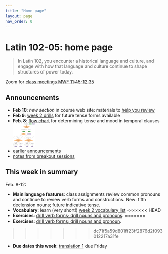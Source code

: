 ```yaml
---
title: "Home page"
layout: page
nav_order: 0
---
```




# Latin 102-05: home page

> In Latin 102, you encounter a historical language and culture, and engage with how that language and culture continue to shape structures of power today.

Zoom for [class meetings MWF 11:45-12:35](https://holycross.zoom.us/j/91307359728?pwd=YUNYUDNjTGE2YVpzRmR1VjQ1VFRVQT09)



## Announcements


- **Feb 10**: *new section* in course web site:  materials to [help you review](../review/)
- **Feb 9**: [week 2 drills](./checklist/drills/week2/) for future tense forms available
- **Feb. 8**:  [flow chart](./imgs/sot.png) for determining tense and mood in temporal clauses<br/> [<img src="./imgs/sot.png" width="70">](./imgs/sot.png)
- [earlier announcements](./oldnews/)
- [notes from breakout sessions](./breakouts/)

## This week in summary

Feb. 8-12:

- **Main language features**: class assignments review common pronouns and continue to review verb forms and constructions. New: fifth declension nouns; future indicative tense.
- **Vocabulary**: learn (very short!) [week 2 vocabulary list](./vocabulary/week2/)
<<<<<<< HEAD
- **Exercises**: [drill verb forms; drill nouns and pronouns](./checklist/drills/week2/).
=======
- **Exercises**: [drill verb forms; drill nouns and pronoun](./checklist/drills/week2/).
>>>>>>> dc71f5a59d801ff23ff2876d2f093012217a31fe
- **Due dates this week**:  [translation 1](./checklist/translation1/) due Friday



